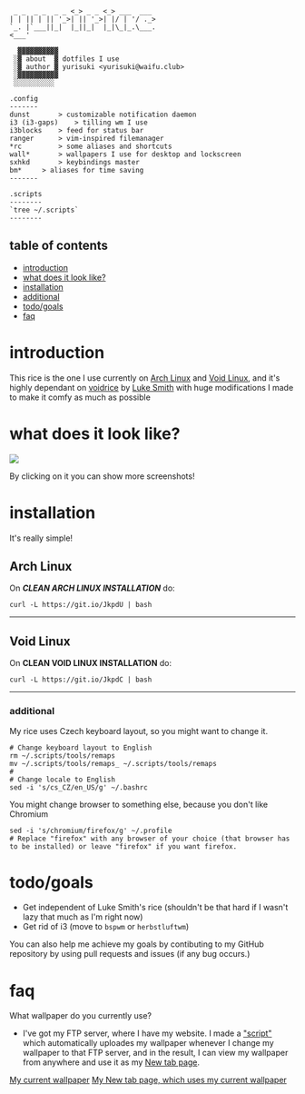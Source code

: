 ```                _       _
 _ _  _ _  _ _ <_> _ _ <_> ___  ___
| | || | || '_>| || '_>| |/ | '/ ._>
`_. |`___||_|  |_||_|  |_|\_|_.\___.
<___'

  ▓▓▓▓▓▓▓▓▓▓
 ░▓ about  ▓ dotfiles I use
 ░▓ author ▓ yurisuki <yurisuki@waifu.club>
 ░▓▓▓▓▓▓▓▓▓▓
 ░░░░░░░░░░

.config
-------
dunst 		> customizable notification daemon
i3 (i3-gaps)	> tilling wm I use
i3blocks	> feed for status bar
ranger 		> vim-inspired filemanager
*rc 		> some aliases and shortcuts
wall*	 	> wallpapers I use for desktop and lockscreen
sxhkd		> keybindings master
bm*		> aliases for time saving
-------

.scripts
--------
`tree ~/.scripts`
--------
```

## table of contents
 -  [introduction](#introduction)
 -  [what does it look like?](#what-does-it-look-like)
 -  [installation](#installation)
 -  [additional](#additional)
 -  [todo/goals](#todogoals)
 -  [faq](#faq)

# introduction
This rice is the one I use currently on [Arch Linux](https://www.archlinux.org/) and [Void Linux](https://voidlinux.org/), and it's highly dependant on [voidrice](https://github.com/LukeSmithxyz/voidrice) by [Luke Smith](https://www.youtube.com/channel/UC2eYFnH61tmytImy1mTYvhA) with huge modifications I made to make it comfy as much as possible

# what does it look like?
[![](screenshot.png)](http://yuri.rf.gd/yuririce)

By clicking on it you can show more screenshots!

# installation
It's really simple!

## Arch Linux
On ***CLEAN ARCH LINUX INSTALLATION*** do:
```shell
curl -L https://git.io/JkpdU | bash
```

***

## Void Linux
On **CLEAN VOID LINUX INSTALLATION** do:
```shell
curl -L https://git.io/JkpdC | bash
```

***

### additional
My rice uses Czech keyboard layout, so you might want to change it.
```
# Change keyboard layout to English
rm ~/.scripts/tools/remaps
mv ~/.scripts/tools/remaps_ ~/.scripts/tools/remaps
#
# Change locale to English
sed -i 's/cs_CZ/en_US/g' ~/.bashrc
```
You might change browser to something else, because you don't like Chromium
```
sed -i 's/chromium/firefox/g' ~/.profile
# Replace "firefox" with any browser of your choice (that browser has to be installed) or leave "firefox" if you want firefox.
```
# todo/goals
- Get independent of Luke Smith's rice (shouldn't be that hard if I wasn't lazy that much as I'm right now)
- Get rid of i3 (move to `bspwm` or `herbstluftwm`)

You can also help me achieve my goals by contibuting to my GitHub repository by using pull requests and issues (if any bug occurs.)

# faq
What wallpaper do you currently use?
- I've got my FTP server, where I have my website. I made a ["script"](https://github.com/yurisuki/yuririce/commit/9e8907be6809b99f8402d239e4f2b8a1079bfd26) which automatically uploades my wallpaper whenever I change my wallpaper to that FTP server, and in the result, I can view my wallpaper from anywhere and use it as my [New tab page](http://yuri.rf.gd/newpage/).

[My current wallpaper](http://yuri.rf.gd/wall.png)
[My New tab page, which uses my current wallpaper](http://yuri.rf.gd/newpage/)
